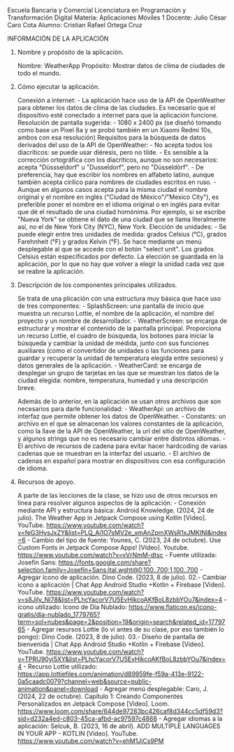 Escuela Bancaria y Comercial
Licenciatura en Programación y Transformación Digital
Materia: Aplicaciones Móviles 1
Docente: Julio César Caro Cota
Alumno: Cristian Rafael Ortega Cruz

INFORMACIÓN DE LA APLICACIÓN

1. Nombre y propósito de la aplicación.

    Nombre: WeatherApp
    Propósito: Mostrar datos de clima de ciudades de todo el mundo.
   
2. Cómo ejecutar la aplicación.

    Conexión a internet:
       - La aplicación hace uso de la API de OpenWeather para obtener los datos de clima de las ciudades. Es necesario que el dispositivo
         esté conectado a internet para que la aplicación funcione.
    Resolución de pantalla sugerida:
       - 1080 x 2400 px (se diseñó tomando como base un Pixel 8a y se probó también en un Xiaomi Redmi 10s, ambos con esa resolución)
    Requisitos para la búsqueda de datos derivados del uso de la API de OpenWeather:
       - No acepta todos los diacríticos: se puede usar diéresis, pero no tilde.
       - Es sensible a la corrección ortográfica con los diacríticos, aunque no son necesarios: acepta "Düssseldorf" u "Dusseldorf",
         pero no "Düsseldörf".
       - De preferencia, hay que escribir los nombres en alfabeto latino, aunque también acepta cirílico para nombres de ciudades escritos en ruso.
       - Aunque en algunos casos acepta para la misma ciudad el nombre original y el nombre en inglés ("Ciudad de México"/"Mexico City"),
         es preferible poner el nombre en el idioma original o en inglés para evitar que dé el resultado de una ciudad homónima. Por ejemplo, si se
         escribe "Nueva York" se obtiene el dato de una ciudad que se llama literalmente así, no el de New York City (NYC), New York.
   Elección de unidades:
       - Se puede elegir entre tres unidades de medida: grados Celsius (°C), grados Farehnheit (°F) y grados Kelvin (°F). Se hace mediante
         un menú desplegable al que se accede con el botón "select unit". Los grados Celsius están especificados por defecto. La elección
         se guardada en la aplicación, por lo que no hay que volver a elegir la unidad cada vez que se reabre la aplicación.

4. Descripción de los componentes principales utilizados.

   Se trata de una plicación con una estructura muy básica que hace uso de tres componentes:
       - SplashScreen: una pantalla de inicio que muestra un recurso Lottie, el nombre de la aplicación, el nombre del proyecto y un nombre de desarrollador.
       - WeatherScreen: se encarga de estructurar y mostrar el contenido de la pantalla principal. Proporciona un recurso Lottie, el cuadro de búsqueda,
         los botones para iniciar la búsqueda y cambiar la unidad de médida, junto con sus funciones auxiliares (como el convertidor de unidades o las funciones
         para guardar y recuperar la unidad de temperatura elegida entre sesiones) y datos generales de la aplicación.
       - WeatherCard: se encarga de desplegar un grupo de tarjetas en las que se muestran los datos de la ciudad elegida: nombre, temperatura, humedad
         y una descripción breve.

   Además de lo anterior, en la aplicación se usan otros archivos que son necesarios para darle funcionalidad:
       - WeatherApi: un archivo de interfaz que permite obtener los datos de OpenWeather.
       - Constants: un archivo en el que se almacenan los valores constantes de la aplicación, como la llave de la API de OpenWeather, la url del sitio de OpenWeather,
         y algunos strings que no es necesario cambiar entre distintos idiomas.
       - El archivo de recursos de cadena para evitar hacer hardcoding de varias cadenas que se muestran en la interfaz del usuario.
       - El archivo de cadenas en español para mostrar en dispositivos con esa configuración de idioma.

5. Recursos de apoyo.

   A parte de las lecciones de la clase, se hizo uso de otros recursos en línea para resolver algunos aspectos de la aplicación:
       - Conexión mediante API y estructura básica:
           Android Knowledge. (2024, 24 de julio). The Weather App in Jetpack Compose using Kotlin [Video].
               YouTube. https://www.youtube.com/watch?v=feG3HysJxZY&list=PLQ_Ai1O7sMV2e_xmAnZpmXWsR1xJMKlNl&index=6
       - Cambio del tipo de fuente:
           Younes, C. (2023, 24 de octubre). Use Custom Fonts in Jetpack Compose Apps! [Video]. Youtube.
               https://www.youtube.com/watch?v=vVrNmM-dtsc
       - Fuente utilizada:
           Josefin Sans: https://fonts.google.com/share?selection.family=Josefin+Sans:ital,wght@0,100..700;1,100..700
       - Agregar ícono de aplicación.
           Dino Code. (2023, 8 de julio). 02.- Cambiar icono a aplicación | Chat App Android Studio +Kotlin + Firebase [Video]. YouTube.
               https://www.youtube.com/watch?v=s8Jily_NI78&list=PLhcYacorV7U5EvHlkcoAKfBoL8zbbYOu7&index=4
       - ícono utilizado:
           Icono de Día Nublado: https://www.flaticon.es/icono-gratis/dia-nublado_1779765?term=sol+nubes&page=2&position=19&origin=search&related_id=1779765
       - Agregar resursos Lottie (lo vi antes de su clase, por eso también lo pongo):
           Dino Code. (2023, 8 de julio). 03.- Diseño de pantalla de bienvenida | Chat App Android Studio +Kotlin + Firebase [Video]. YouTube.
               https://www.youtube.com/watch?v=TPRU90yj5XY&list=PLhcYacorV7U5EvHlkcoAKfBoL8zbbYOu7&index=4
       - Recurso Lottie utilizado:
           https://app.lottiefiles.com/animation/d89959fe-f59a-413e-9122-0a5caadc0079?channel=web&source=public-animation&panel=download
       - Agregar menú desplegable:
           Caro, J. (2024, 22 de octubre). Capítulo 1: Creando Componentes Personalizados en Jetpack Compose [Video]. Loom.
               https://www.loom.com/share/644de97283bc426caf8d344cc5df59d3?sid=d232a4ed-c803-45ca-afbd-ac97597c4868
       - Agregar idiomas a la aplicación:
           Selcuk, B. (2023, 16 de abril). ADD MULTIPLE LANGUAGES IN YOUR APP - KOTLIN [Video]. YouTube. https://www.youtube.com/watch?v=ehM1JjCs9PM
